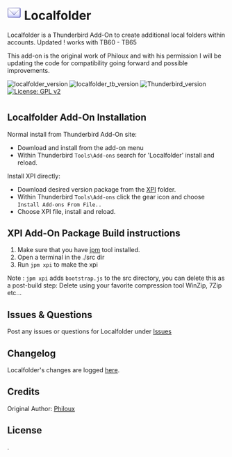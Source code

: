 # ![Localfolder icon](src/chrome/skin/classic/localfolder-32x32.png "Localfolder")  Localfolder

Localfolder is a Thunderbird Add-On to create additional local folders within accounts.
Updated ! works with TB60 - TB65

This add-on is the original work of Philoux and with his permission I will be updating
the code for compatibility going forward and possible improvements.

![localfolder_version](https://img.shields.io/badge/version-v0.8.12-darkorange.png?label=Localfolder)
![localfolder_tb_version](https://img.shields.io/badge/version-v0.8.12-blue.png?label=Thunderbird%20Add-On)
![Thunderbird_version](https://img.shields.io/badge/version-v60.0_--_65.*-blue.png?label=Thunderbird)
[![License: GPL v2](https://img.shields.io/badge/License-MPL,%20GPL%20v2-red.png)](src/LICENSE)
#

## Localfolder Add-On Installation

Normal install from Thunderbird Add-On site:
- Download and install from the add-on menu
- Within Thunderbird ``Tools\Add-ons`` search for 'Localfolder' install and reload.

Install XPI directly:
- Download desired version package from the [XPI](xpi) folder.
- Within Thunderbird ``Tools\Add-ons`` click the gear icon and choose ``Install Add-ons From File..``
- Choose XPI file, install and reload.

## XPI Add-On Package Build instructions

1. Make sure that you have [jpm](https://developer.mozilla.org/en-US/Add-ons/SDK/Tools/jpm#Installation) tool installed.
2. Open a terminal in the ./src dir
3. Run ``jpm xpi`` to make the xpi

Note : ``jpm xpi`` adds ``bootstrap.js`` to the src directory, you can delete this as a post-build step: 
Delete using your favorite compression tool WinZip, 7Zip etc...

## Issues & Questions
Post any issues or questions for Localfolder under [Issues](https://github.com/cleidigh/Localfolder-TB/issues)

## Changelog
Localfolder's changes are logged [here](CHANGELOG.md).

## Credits
Original Author: [Philoux](https://addons.thunderbird.net/en-US/thunderbird/user/philoux/ "Philoux")

## License

.


